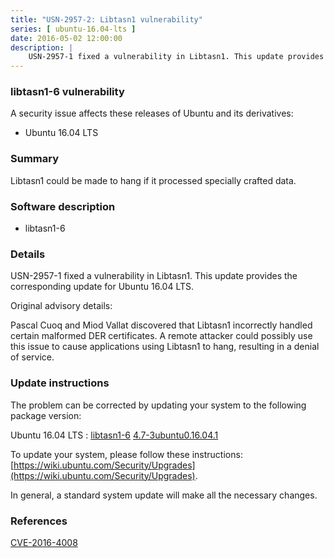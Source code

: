 ```yaml
---
title: "USN-2957-2: Libtasn1 vulnerability"
series: [ ubuntu-16.04-lts ]
date: 2016-05-02 12:00:00
description: |
    USN-2957-1 fixed a vulnerability in Libtasn1. This update provides the corresponding update for Ubuntu 16.04 LTS.
--- 
```

 
### libtasn1-6 vulnerability

A security issue affects these releases of Ubuntu and its derivatives:

* Ubuntu 16.04 LTS

### Summary

Libtasn1 could be made to hang if it processed specially crafted data. 

### Software description

* libtasn1-6 

### Details

USN-2957-1 fixed a vulnerability in Libtasn1. This update provides the corresponding update for Ubuntu 16.04 LTS.

Original advisory details:

 Pascal Cuoq and Miod Vallat discovered that Libtasn1 incorrectly handled certain malformed DER certificates. A remote attacker could possibly use this issue to cause applications using Libtasn1 to hang, resulting in a denial of service. 

### Update instructions

The problem can be corrected by updating your system to the following package version:

Ubuntu 16.04 LTS
 : [libtasn1-6](https://launchpad.net/ubuntu/+source/libtasn1-6) <span> [4.7-3ubuntu0.16.04.1](https://launchpad.net/ubuntu/+source/libtasn1-6/4.7-3ubuntu0.16.04.1) </span> 

To update your system, please follow these instructions: [https://wiki.ubuntu.com/Security/Upgrades](https://wiki.ubuntu.com/Security/Upgrades).

In general, a standard system update will make all the necessary changes. 

### References

 [CVE-2016-4008](http://people.ubuntu.com/~ubuntu-security/cve/CVE-2016-4008)
 
